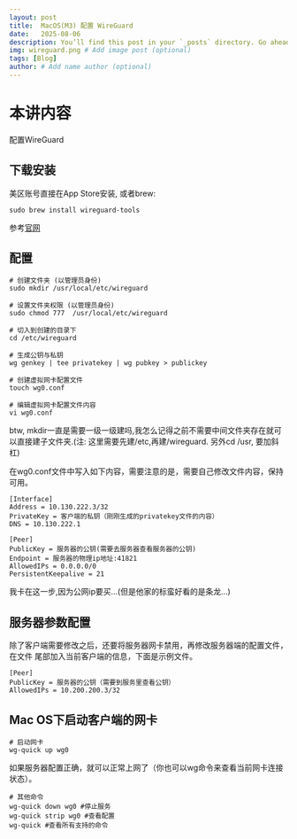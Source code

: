 ```yaml
---
layout: post
title:  MacOS(M3) 配置 WireGuard
date:   2025-08-06
description: You’ll find this post in your `_posts` directory. Go ahead and edit it and re-build the site to see your changes. # Add post description (optional)
img: wireguard.png # Add image post (optional)
tags: [Blog]
author: # Add name author (optional)
---
```

# 本讲内容

配置WireGuard

## 下载安装

美区账号直接在App Store安装, 或者brew: 

```
sudo brew install wireguard-tools
```

参考[官网][wireguard]

[wireguard]:https://www.wireguard.com/install/

## 配置

```
# 创建文件夹 (以管理员身份)
sudo mkdir /usr/local/etc/wireguard

# 设置文件夹权限 (以管理员身份)
sudo chmod 777  /usr/local/etc/wireguard

# 切入到创建的目录下
cd /etc/wireguard

# 生成公钥与私钥
wg genkey | tee privatekey | wg pubkey > publickey

# 创建虚拟网卡配置文件
touch wg0.conf

# 编辑虚拟网卡配置文件内容
vi wg0.conf
```

btw, mkdir一直是需要一级一级建吗,我怎么记得之前不需要中间文件夹存在就可以直接建子文件夹.(注: 这里需要先建/etc,再建/wireguard. 另外cd /usr, 要加斜杠)


在wg0.conf文件中写入如下内容，需要注意的是，需要自己修改文件内容，保持可用。

```
[Interface]
Address = 10.130.222.3/32
PrivateKey = 客户端的私钥（刚刚生成的privatekey文件的内容）
DNS = 10.130.222.1

[Peer]
PublicKey = 服务器的公钥(需要去服务器查看服务器的公钥)
Endpoint = 服务器的物理ip地址:41821
AllowedIPs = 0.0.0.0/0
PersistentKeepalive = 21

```

我卡在这一步,因为公网ip要买...(但是他家的标蛮好看的是条龙...)

## 服务器参数配置

除了客户端需要修改之后，还要将服务器网卡禁用，再修改服务器端的配置文件，在文件 尾部加入当前客户端的信息，下面是示例文件。

```
[Peer]
PublicKey = 服务器的公钥（需要到服务里查看公钥）
AllowedIPs = 10.200.200.3/32

```

## Mac OS下启动客户端的网卡

```
# 启动网卡
wg-quick up wg0
```

如果服务器配置正确，就可以正常上网了（你也可以wg命令来查看当前网卡连接状态）。

```
# 其他命令
wg-quick down wg0 #停止服务
wg-quick strip wg0 #查看配置
wg-quick #查看所有支持的命令
```